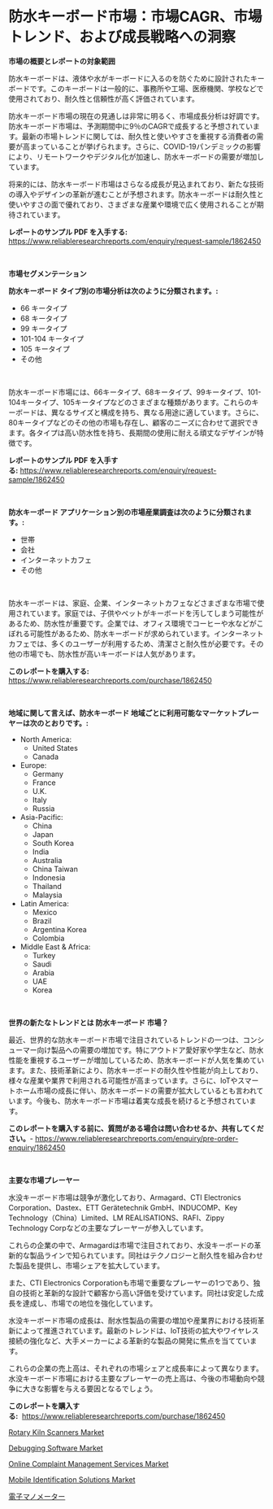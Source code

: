 <p><h1>防水キーボード市場：市場CAGR、市場トレンド、および成長戦略への洞察</h1></p><p><strong>市場の概要とレポートの対象範囲</strong></p>
<p><p>防水キーボードは、液体や水がキーボードに入るのを防ぐために設計されたキーボードです。このキーボードは一般的に、事務所や工場、医療機関、学校などで使用されており、耐久性と信頼性が高く評価されています。</p><p>防水キーボード市場の現在の見通しは非常に明るく、市場成長分析は好調です。防水キーボード市場は、予測期間中に9％のCAGRで成長すると予想されています。最新の市場トレンドに関しては、耐久性と使いやすさを重視する消費者の需要が高まっていることが挙げられます。さらに、COVID-19パンデミックの影響により、リモートワークやデジタル化が加速し、防水キーボードの需要が増加しています。</p><p>将来的には、防水キーボード市場はさらなる成長が見込まれており、新たな技術の導入やデザインの革新が進むことが予想されます。防水キーボードは耐久性と使いやすさの面で優れており、さまざまな産業や環境で広く使用されることが期待されています。</p></p>
<p><strong>レポートのサンプル PDF を入手する:</strong> <a href="https://www.reliableresearchreports.com/enquiry/request-sample/1862450">https://www.reliableresearchreports.com/enquiry/request-sample/1862450</a></p>
<p>&nbsp;</p>
<p><strong>市場セグメンテーション</strong></p>
<p><strong>防水キーボード タイプ別の市場分析は次のように分類されます。:</strong></p>
<p><ul><li>66 キータイプ</li><li>68 キータイプ</li><li>99 キータイプ</li><li>101-104 キータイプ</li><li>105 キータイプ</li><li>その他</li></ul></p>
<p>&nbsp;</p>
<p><p>防水キーボード市場には、66キータイプ、68キータイプ、99キータイプ、101-104キータイプ、105キータイプなどのさまざまな種類があります。これらのキーボードは、異なるサイズと構成を持ち、異なる用途に適しています。さらに、80キータイプなどのその他の市場も存在し、顧客のニーズに合わせて選択できます。各タイプは高い防水性を持ち、長期間の使用に耐える頑丈なデザインが特徴です。</p></p>
<p><strong>レポートのサンプル PDF を入手する:</strong>&nbsp;<a href="https://www.reliableresearchreports.com/enquiry/request-sample/1862450">https://www.reliableresearchreports.com/enquiry/request-sample/1862450</a></p>
<p>&nbsp;</p>
<p><strong> 防水キーボード アプリケーション別の市場産業調査は次のように分類されます。:</strong></p>
<p><ul><li>世帯</li><li>会社</li><li>インターネットカフェ</li><li>その他</li></ul></p>
<p>&nbsp;</p>
<p><p>防水キーボードは、家庭、企業、インターネットカフェなどさまざまな市場で使用されています。家庭では、子供やペットがキーボードを汚してしまう可能性があるため、防水性が重要です。企業では、オフィス環境でコーヒーや水などがこぼれる可能性があるため、防水キーボードが求められています。インターネットカフェでは、多くのユーザーが利用するため、清潔さと耐久性が必要です。その他の市場でも、防水性が高いキーボードは人気があります。</p></p>
<p><strong>このレポートを購入する:</strong>&nbsp; <a href="https://www.reliableresearchreports.com/purchase/1862450">https://www.reliableresearchreports.com/purchase/1862450</a></p>
<p>&nbsp;</p>
<p><strong>地域に関して言えば、防水キーボード 地域ごとに利用可能なマーケットプレーヤーは次のとおりです。:</strong></p>
<p><ul>
    <li>
        North America:
        <ul>
            <li>United States</li>
            <li>Canada</li>
        </ul>
    </li>
    <li>
        Europe:
        <ul>
            <li>Germany</li>
            <li>France</li>
            <li>U.K.</li>
            <li>Italy</li>
            <li>Russia</li>
        </ul>
    </li>
    <li>
        Asia-Pacific:
        <ul>
            <li>China</li>
            <li>Japan</li>
            <li>South Korea</li>
            <li>India</li>
            <li>Australia</li>
            <li>China Taiwan</li>
            <li>Indonesia</li>
            <li>Thailand</li>
            <li>Malaysia</li>
        </ul>
    </li>
    <li>
        Latin America:
        <ul>
            <li>Mexico</li>
            <li>Brazil</li>
            <li>Argentina Korea</li>
            <li>Colombia</li>
        </ul>
    </li>
    <li>
        Middle East & Africa:
        <ul>
            <li>Turkey</li>
            <li>Saudi</li>
            <li>Arabia</li>
            <li>UAE</li>
            <li>Korea</li>
        </ul>
    </li>
    </ul></p>
<p>&nbsp;</p>
<p><strong>世界の新たなトレンドとは 防水キーボード 市場？</strong></p>
<p><p>最近、世界的な防水キーボード市場で注目されているトレンドの一つは、コンシューマー向け製品への需要の増加です。特にアウトドア愛好家や学生など、防水性能を重視するユーザーが増加しているため、防水キーボードが人気を集めています。また、技術革新により、防水キーボードの耐久性や性能が向上しており、様々な産業や業界で利用される可能性が高まっています。さらに、IoTやスマートホーム市場の成長に伴い、防水キーボードの需要が拡大しているとも言われています。今後も、防水キーボード市場は着実な成長を続けると予想されています。</p></p>
<p><strong>このレポートを購入する前に、質問がある場合は問い合わせるか、共有してください。</strong>- <a href="https://www.reliableresearchreports.com/enquiry/pre-order-enquiry/1862450">https://www.reliableresearchreports.com/enquiry/pre-order-enquiry/1862450</a></p>
<p>&nbsp;</p>
<p><strong>主要な市場プレーヤー</strong></p>
<p><p>水没キーボード市場は競争が激化しており、Armagard、CTI Electronics Corporation、Dastex、ETT Gerätetechnik GmbH、INDUCOMP、Key Technology（China）Limited、LM REALISATIONS、RAFI、Zippy Technology Corpなどの主要なプレーヤーが参入しています。</p><p>これらの企業の中で、Armagardは市場で注目されており、水没キーボードの革新的な製品ラインで知られています。同社はテクノロジーと耐久性を組み合わせた製品を提供し、市場シェアを拡大しています。</p><p>また、CTI Electronics Corporationも市場で重要なプレーヤーの1つであり、独自の技術と革新的な設計で顧客から高い評価を受けています。同社は安定した成長を達成し、市場での地位を強化しています。</p><p>水没キーボード市場の成長は、耐水性製品の需要の増加や産業界における技術革新によって推進されています。最新のトレンドは、IoT技術の拡大やワイヤレス接続の強化など、大手メーカーによる革新的な製品の開発に焦点を当てています。</p><p>これらの企業の売上高は、それぞれの市場シェアと成長率によって異なります。水没キーボード市場における主要なプレーヤーの売上高は、今後の市場動向や競争に大きな影響を与える要因となるでしょう。</p></p>
<p><strong>このレポートを購入する:</strong>&nbsp;&nbsp;<a href="https://www.reliableresearchreports.com/purchase/1862450">https://www.reliableresearchreports.com/purchase/1862450</a></p>
<p><p><a href="https://view.publitas.com/reportprime-1/rotary-kiln-scanners-market-size-market-share-and-global-market-analysis-report-2023-2030/">Rotary Kiln Scanners Market</a></p><p><a href="https://cute-banjo-8ca.notion.site/Debugging-Software-Market-Share-Market-New-Trends-Analysis-Report-By-Type-By-Application-By-End--f8f2197d7f26416085e5ef1159281904">Debugging Software Market</a></p><p><a href="https://view.publitas.com/reportprime-1/online-complaint-management-services-market-size-share-trends-analysis-report-by-application-regional-outlook-competitive-strategies-and-segment-forecasts-2023-2030/">Online Complaint Management Services Market</a></p><p><a href="https://issuu.com/reportprime-2/docs/mobile-identification-solutions-market-size-2030.p">Mobile Identification Solutions Market</a></p><p><a href="https://github.com/zjkmgcs938405/Market-Research-Report-List-1/blob/main/7872189191872.md">電子マノメーター</a></p></p>